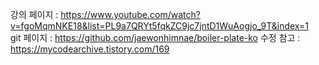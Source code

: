 강의 페이지 : https://www.youtube.com/watch?v=fgoMqmNKE18&list=PL9a7QRYt5fqkZC9jc7jntD1WuAogjo_9T&index=1  
git 페이지 : https://github.com/jaewonhimnae/boiler-plate-ko
수정 참고 : https://mycodearchive.tistory.com/169
